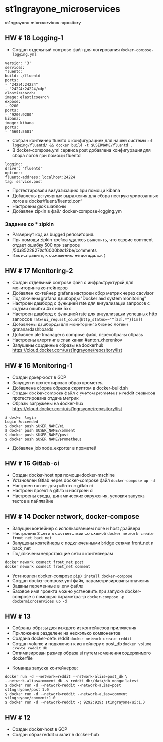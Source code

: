 # st1ngrayone_microservices
st1ngrayone microservices repository

## HW # 18 Logging-1 

- Создан отдельный compose файл для логирования `docker-compose-logging.yml`
```
version: '3'
services:
fluentd:
build: ./fluentd
ports:
- "24224:24224"
- "24224:24224/udp"
elasticsearch:
image: elasticsearch
expose:
- 9200
ports:
- "9200:9200"
kibana:
image: kibana
ports:
- "5601:5601"
```
- Собран контейнер fluentd с конфигурацией для нашей системы
`cd logging/fluentd/ && docker build -t $USERNAME/fluentd .`
- В docker-compose.yml сервиса post добавлена конфигурация для сбора логов при помощи fluentd
```
logging:
driver: "fluentd"
options:
fluentd-address: localhost:24224
tag: service.post
```
- Протестировали визуализацию при помощи kibana
- Добавлены регулярные выражения для сбора неструктурированных логов в docker/fluent/fluentd.conf
- Настроены grok шаблоны
- Добавлен zipkin в файл docker-compose-logging.yml

### Задание со * zipkin
- Развернут код из bugged репозитория. 
- При помощи zipkin трейса удалось выяснить, что сервис comment отдает ошибку 500 при запросе /5da85228270cf6000b0c12be/comments
- Как исправить, к сожалению не догадался:( 

## HW # 17 Monitoring-2

- Создан отдельный compose файл с инфраструктурой для мониторинга контейнеров
- Добавлен контейнер grafana настроен сбор метрик через cadvisor
- Подключены grafana дашборды "Docker and system monitoring"
- Настроен дашборд с функцией rate для визуализации запросов с кодами ошибки 4хх или 5хх
- Настроен дашборд с функцией rate для визуализации успешных http запросов
`rate(ui_request_count{http_status=~"^[23].*"}[1m])`
- Добавлены дашборды для мониторинга бизнес логики grafana/dashboards
- Добавлен alertmanager в compose файл, пересобраны образы
- Настроены алертинг в слак канал #anton_cherenkov
- Запушены созданные образы на dockerhub https://cloud.docker.com/u/st1ngrayone/repository/list 
 
## HW # 16 Monitoring-1

- Создан докер-хост в GCP 
- Запущен и протестирован образ прометея. 
- Добавлена сборка образов скриптом в docker-build.sh
- Создан docker-compose файл с учетом prometeus и reddit сервисов протестирована отдача метрик
- Образы загружены на docker-hub https://cloud.docker.com/u/st1ngrayone/repository/list
```
$ docker login
Login Succeeded
$ docker push $USER_NAME/ui
$ docker push $USER_NAME/comment
$ docker push $USER_NAME/post
$ docker push $USER_NAME/prometheus 
```
- Добавлен job node_exporter в прометей

## HW # 15 Gitlab-ci

- Создан docker-host при помощи docker-machine 
- Установлен Gitlab через docker-compose файл 
`docker-compose up -d`
- Настроен runner для работы с gitlab ci 
- Настроен проект в gitlab и настроен ci
- Настроены среды, динамические окружения, условия запуска тестов в пайплайне

## HW # 14 Docker network, docker-compose

- Запущен контейнер с использованием none и host драйвера
- Настроены 2 сети в соответствии со схемой
`docker network create front_net back_net`
- Запущены контейнеры с подключенными bridge сетями front_net и back_net
- Подключены недостающие сети к контейнерам 
```
docker nework connect front_net post
docker nework connect front_net comment
```
- Установлен docker-compose
`pip3 install docker-compose`
- Создан docker-compose.yml файл, параметризированы значения 
- Заданы переменные в .env файле
- Базовое имя проекта можно установить при запуске docker-compose с помощью параметра -p
`docker-compose -p dockermicroservices up -d`


## HW # 13

- Собраны образы для каждого из контейнеров приложения
- Приложение разделено на несколько компонентов
- Создана docker-сеть reddit
`docker network create reddit`
- Создан volume и подключен к контейнеру с post_db
`docker volume create reddit_db`
- Оптимизирован размер образа ui путем изменения содержимого dockerfile

* Команда запуска контейнеров:
```
docker run -d --network=reddit --network-alias=post_db \
--network-alias=comment_db -v reddit_db:/data/db mongo:latest
$ docker run -d --network=reddit --network-alias=post st1ngrayone/post:1.0
$ docker run -d --network=reddit --network-alias=comment st1ngrayone/comment:1.0
$ docker run -d --network=reddit -p 9292:9292 st1ngrayone/ui:1.0
```

## HW # 12

- Создан docker-host в GCP
- Создан образ reddit и залит в docker-hub

